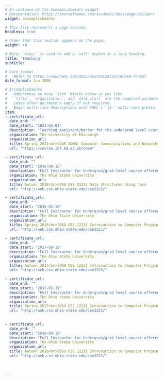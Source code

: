 ```yaml
---
# An instance of the Accomplishments widget.
# Documentation: https://sourcethemes.com/academic/docs/page-builder/
widget: accomplishments

# This file represents a page section.
headless: true

# Order that this section appears on the page.
weight: 40

# Note: `&shy;` is used to add a 'soft' hyphen in a long heading.
title: 'Teaching'
subtitle:

# Date format
#   Refer to https://wowchemy.com/docs/customization/#date-format
date_format: Jan 2006

# Accomplishments.
#   Add/remove as many `item` blocks below as you like.
#   `title`, `organization`, and `date_start` are the required parameters.
#   Leave other parameters empty if not required.
#   Begin multi-line descriptions with YAML's `|2-` multi-line prefix.
item:
- certificate_url: 
  date_end: ""
  date_start: "2021-02-01"
  description: "Teaching Assistant/Marker for the undergrad level course offered in the School of Informatics"
  organization: The University of Edinburgh
  organization_url: 
  title: Spring 2021<br>[UoE COMN] Computer Communications and Networks [Sem2]
  url: "https://course.inf.ed.ac.uk/comn"
  
- certificate_url: 
  date_end: ""
  date_start: "2018-08-15"
  description: "Full Instructor for Undergrad/grad level course offered by the Department of Computer Science & Engineering"
  organization: The Ohio State University 
  organization_url: 
  title: Autumn 2018<br>[OSU CSE 2123] Data Structures Using Java
  url: "http://web.cse.ohio-state.edu/cse2123/"

- certificate_url: 
  date_end: ""
  date_start: "2018-01-15"
  description: "Full Instructor for Undergrad/grad level course offered by the Department of Computer Science & Engineering"
  organization: The Ohio State University 
  organization_url: 
  title: Spring 2018<br>[OSU CSE 1223] Introduction to Computer Programming In Java
  url: "http://web.cse.ohio-state.edu/cse1223/"
  
- certificate_url: 
  date_end: ""
  date_start: "2017-08-15"
  description: "Full Instructor for Undergrad/grad level course offered by the Department of Computer Science & Engineering"
  organization: The Ohio State University 
  organization_url: 
  title: Autumn 2017<br>[OSU CSE 1223] Introduction to Computer Programming In Java
  url: "http://web.cse.ohio-state.edu/cse1223/"
  
- certificate_url: 
  date_end: ""
  date_start: "2017-01-15"
  description: "Full Instructor for Undergrad/grad level course offered by the Department of Computer Science & Engineering"
  organization: The Ohio State University 
  organization_url: 
  title: Spring 2017<br>[OSU CSE 1223] Introduction to Computer Programming In Java
  url: "http://web.cse.ohio-state.edu/cse1223/"
  
  
- certificate_url: 
  date_end: ""
  date_start: "2016-08-15"
  description: "Full Instructor for Undergrad/grad level course offered by the Department of Computer Science & Engineering"
  organization: The Ohio State University 
  organization_url: 
  title: Autumn 2016<br>[OSU CSE 1223] Introduction to Computer Programming In Java
  url: "http://web.cse.ohio-state.edu/cse1223/"
  

  
---
```

